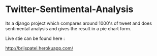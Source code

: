 # Twitter-Sentimental-Analysis
Its a django project which compares around 1000's of tweet and does sentimental analysis and gives the result in a pie chart form.

Live stie can be found here :

http://brijspatel.herokuapp.com/
